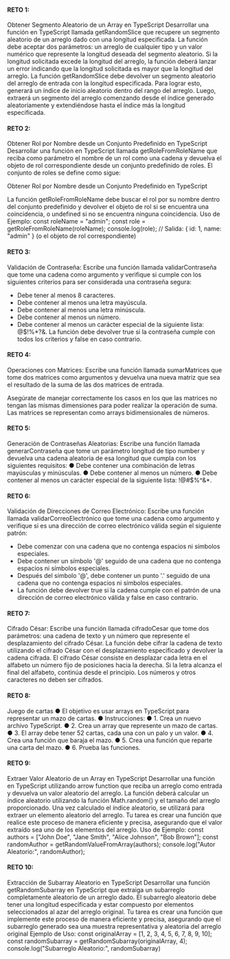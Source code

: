 #### RETO 1:
Obtener Segmento Aleatorio de un Array en TypeScript
Desarrollar una función en TypeScript llamada getRandomSlice que recupere un segmento aleatorio de un arreglo dado con una longitud especificada. La función debe aceptar dos parámetros: un arreglo de cualquier tipo y un valor numérico que represente la longitud deseada del segmento aleatorio.
Si la longitud solicitada excede la longitud del arreglo, la función deberá lanzar un error indicando que la longitud
solicitada es mayor que la longitud del arreglo.
La función getRandomSlice debe devolver un segmento aleatorio del arreglo de entrada con la longitud especificada. 
Para lograr esto, generará un índice de inicio aleatorio dentro del rango del arreglo. Luego, extraerá
un segmento del arreglo comenzando desde el índice generado
aleatoriamente y extendiéndose hasta el índice más la longitud especificada.

#### RETO 2:
Obtener Rol por Nombre desde un Conjunto Predefinido en TypeScript
Desarrollar una función en TypeScript llamada getRoleFromRoleName que reciba como parámetro el nombre
de un rol como una cadena y devuelva el objeto de rol correspondiente desde un conjunto predefinido de roles.
El conjunto de roles se define como sigue:
<!-- IMAGE -->
Obtener Rol por Nombre desde un Conjunto Predefinido en TypeScript

La función getRoleFromRoleName debe buscar el rol por su nombre dentro del conjunto predefinido y devolver el objeto de rol si se encuentra una coincidencia, o undefined si no se encuentra ninguna coincidencia.
Uso de Ejemplo:
const roleName = "admin";
const role = getRoleFromRoleName(roleName);
console.log(role); // Salida: { id: 1, name: "admin" } (o el objeto de rol
correspondiente)

#### RETO 3:
Validación de Contraseña:
Escribe una función llamada validarContraseña que tome una cadena como argumento y verifique si
cumple con los siguientes criterios para ser considerada una contraseña segura:
- Debe tener al menos 8 caracteres.
- Debe contener al menos una letra mayúscula.
- Debe contener al menos una letra minúscula.
- Debe contener al menos un número.
- Debe contener al menos un carácter especial de la siguiente lista: @$!%*?&.
La función debe devolver true si la contraseña cumple con todos los criterios y false en caso contrario.

#### RETO 4:
Operaciones con Matrices:
Escribe una función llamada sumarMatrices que tome dos matrices como argumentos y devuelva una nueva matriz que sea el resultado de la suma de las dos matrices de entrada.

Asegúrate de manejar correctamente los casos en los que las matrices no tengan las mismas
dimensiones para poder realizar la operación de suma. Las matrices se representan como
arrays bidimensionales de números.

#### RETO 5:
Generación de Contraseñas Aleatorias:
Escribe una función llamada generarContraseña que tome un parámetro longitud de tipo
number y devuelva una cadena aleatoria de esa longitud que cumpla con los siguientes
requisitos:
● Debe contener una combinación de letras mayúsculas y minúsculas.
● Debe contener al menos un número.
● Debe contener al menos un carácter especial de la siguiente lista: !@#$%^&*.

#### RETO 6:
Validación de Direcciones de Correo Electrónico:
Escribe una función llamada validarCorreoElectrónico que tome una cadena como argumento y
verifique si es una dirección de correo electrónico válida según el siguiente patrón:
- Debe comenzar con una cadena que no contenga espacios ni símbolos especiales.
- Debe contener un símbolo '@' seguido de una cadena que no contenga espacios ni símbolos
especiales.
- Después del símbolo '@', debe contener un punto '.' seguido de una cadena que no contenga
espacios ni símbolos especiales.
- La función debe devolver true si la cadena cumple con el patrón de una dirección de correo
electrónico válida y false en caso contrario.

#### RETO 7:
Cifrado César:
Escribe una función llamada cifradoCesar que tome dos parámetros: una cadena de texto y un
número que represente el desplazamiento del cifrado César. La función debe cifrar la cadena de texto
utilizando el cifrado César con el desplazamiento especificado y devolver la cadena cifrada. El cifrado
César consiste en desplazar cada letra en el alfabeto un número fijo de posiciones hacia la derecha. Si
la letra alcanza el final del alfabeto, continúa desde el principio. Los números y otros caracteres no
deben ser cifrados.

#### RETO 8:
Juego de cartas
● El objetivo es usar arrays en TypeScript para representar un mazo de cartas.
● Instrucciones:
● 1. Crea un nuevo archivo TypeScript.
● 2. Crea un array que represente un mazo de cartas.
● 3. El array debe tener 52 cartas, cada una con un palo y un valor.
● 4. Crea una función que baraja el mazo.
● 5. Crea una función que reparte una carta del mazo.
● 6. Prueba las funciones.

#### RETO 9:
Extraer Valor Aleatorio de un Array en TypeScript
Desarrollar una función en TypeScript utilizando arrow function que reciba un arreglo como entrada
y devuelva un valor aleatorio del arreglo. La función deberá calcular un índice aleatorio utilizando
la función Math.random() y el tamaño del arreglo proporcionado. Una vez calculado el índice
aleatorio, se utilizará para extraer un elemento aleatorio del arreglo.
Tu tarea es crear una función que realice este proceso de manera eficiente y precisa, asegurando que
el valor extraído sea uno de los elementos del arreglo.
Uso de Ejemplo:
const authors = ["John Doe", "Jane Smith", "Alice Johnson", "Bob Brown"];
const randomAuthor = getRandomValueFromArray(authors);
console.log("Autor Aleatorio:", randomAuthor);

#### RETO 10:
Extracción de Subarray Aleatorio en TypeScript
Desarrollar una función getRandomSubarray en TypeScript que extraiga un subarreglo
completamente aleatorio de un arreglo dado. El subarreglo aleatorio debe tener una longitud
especificada y estar compuesto por elementos seleccionados al azar del arreglo original.
Tu tarea es crear una función que implemente este proceso de manera eficiente y precisa,
asegurando que el subarreglo generado sea una muestra representativa y aleatoria del arreglo
original
Ejemplo de Uso:
const originalArray = [1, 2, 3, 4, 5, 6, 7, 8, 9, 10];
const randomSubarray = getRandomSubarray(originalArray, 4);
console.log("Subarreglo Aleatorio:", randomSubarray)